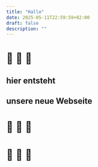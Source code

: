 ```yaml
---
title: "Hallo"
date: 2025-05-11T22:59:59+02:00
draft: false
description: ""
---
```

# :construction: :construction: :construction:
## hier entsteht 
## unsere neue Webseite 
# :horse: :horse: :horse: 
# :construction: :construction: :construction: